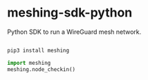 # meshing-sdk-python
Python SDK to run a WireGuard mesh network.

```bash

pip3 install meshing

```

```python
import meshing
meshing.node_checkin()


```